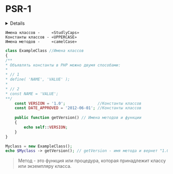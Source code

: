 # PSR-1

<details>
 
 # links
  
  
 # DESCRIPTIONS
 
 - В файлах **НЕОБХОДИМО** использовать только теги `<?php` и `<?=`. 
 - - (PHP-код **ОБЯЗАТЕЛЬНО** следует заключать в полную версию (`<?php ?>`) тегов или укороченную (сокращённую запись echo) версию (`<?= ?>`) тегов и **НЕДОПУСТИМО** заключать ни в какие иные разновидности тегов.)
 - Файлы **НЕОБХОДИМО** представлять только в кодировке UTF-8 без BOM-байта.
 - В файлах СЛЕДУЕТ либо объявлять структуры (классы, функции, константы и т.п.), либо генерировать побочные эффекты (выполнять действия) (например: передавать данные в выходной поток, модифицировать настройки и т.п.), но НЕ СЛЕДУЕТ делать одновременно и то, и другое.
 - - (Под «побочными эффектами» понимается реализация логики, не связанной с объявлением классов, функций, констант и т.п. – даже подключение внешнего файла уже является «побочным эффектом». 
  - - Побочные эффекты» включают (но не ограничиваются этим перечнем): передачу данных в выходной поток, явное использование `require` или `include`, `изменение настроек`, `генерирование ошибочных ситуаций` или `порождение исключений`, `изменение глобальных или локальных переменных`, `чтение из файла или запись в файл` и т.п.) 
 - Имена пространств имён и имена классов **ДОЛЖНЫ** следовать стандарту `PSR-4`.
 - Имена классов **ДОЛЖНЫ** быть объявлены с использованием т.н. `«StudlyCaps»` (каждое слово начинается с большой буквы, между словами нет разделителей).
 - Константы классов **ДОЛЖНЫ** быть объявлены исключительно в `верхнем регистре с использованием символа подчёркивания для разделения слов`.
 - Имена методов **ДОЛЖНЫ** быть объявлены с использованием т.н. `«camelCase»` (первое слово пишется в нижнем регистре, далее каждое слово начинается с большой буквы, а между словами нет разделителей).

</details>

```
Имена классов -     «StudlyCaps»
Константы классов - «UPPERCASE»
Имена методов -     «camelCase»
```

```php
class ExampleClass //Имена классов 
{
/**
* Объявлять константы в PHP можно двумя способами:
*
* // 1
* define( 'NAME', 'VALUE' );
* 
* // 2
* const NAME = 'VALUE';
**/
    const VERSION = '1.0';              //Константы классов
    const DATE_APPROVED = '2012-06-01'; //Константы классов
     
    public function getVersion() // Имена методов и функции
    {
        echo self::VERSION;
    }
}

Myclass = new ExampleClass();
echo $Myclass -> getVersion(); // getVersion - имя метода и вернет "1.0"
```
> Метод - это функция или процедура, которая принадлежит классу или экземпляру класса.
 
